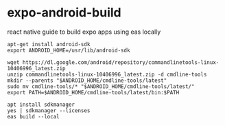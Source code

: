 # expo-android-build
react native guide to build expo apps using eas locally
```
apt-get install android-sdk
export ANDROID_HOME=/usr/lib/android-sdk
```

```
wget https://dl.google.com/android/repository/commandlinetools-linux-10406996_latest.zip
unzip commandlinetools-linux-10406996_latest.zip -d cmdline-tools
mkdir --parents "$ANDROID_HOME/cmdline-tools/latest"
sudo mv cmdline-tools/* "$ANDROID_HOME/cmdline-tools/latest/"
export PATH=$ANDROID_HOME/cmdline-tools/latest/bin:$PATH
```
```
apt install sdkmanager
yes | sdkmanager --licenses
eas build --local
```
